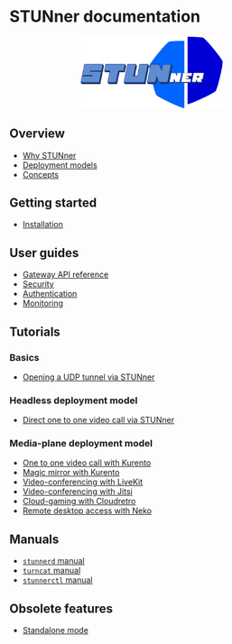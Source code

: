 # STUNner documentation

<p align="center">
  <img alt="STUNner", src="images/stunner.svg" width="50%" height="50%"></br>
</p>

## Overview

* [Why STUNner](WHY.md)
* [Deployment models](DEPLOYMENT.md)
* [Concepts](CONCEPTS.md)

## Getting started

* [Installation](INSTALL.md)

## User guides

* [Gateway API reference](GATEWAY.md)
* [Security](SECURITY.md)
* [Authentication](AUTH.md)
* [Monitoring](MONITORING.md)

## Tutorials

### Basics

* [Opening a UDP tunnel via STUNner](examples/simple-tunnel)

### Headless deployment model

* [Direct one to one video call via STUNner](examples/direct-one2one-call)

### Media-plane deployment model

* [One to one video call with Kurento](examples/kurento-one2one-call)
* [Magic mirror with Kurento](examples/kurento-magic-mirror/README.md)
* [Video-conferencing with LiveKit](examples/livekit/README.md)
* [Video-conferencing with Jitsi](examples/jitsi/README.md)
* [Cloud-gaming with Cloudretro](examples/cloudretro/README.md)
* [Remote desktop access with Neko](examples/neko/README.md)

## Manuals

* [`stunnerd` manual](cmd/stunnerd.md)
* [`turncat` manual](cmd/turncat.md)
* [`stunnerctl` manual](cmd/stunnerctl.md)

## Obsolete features

* [Standalone mode](OBSOLETE.md)